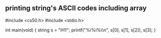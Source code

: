 ## printing string's ASCII codes including array

#include <cs50.h>
#include <stdio.h>

int main(void)
{
  string s = "H1!";
  printf("%i%i%i\n", s[0], s[1], s[2]), s[3];
}
